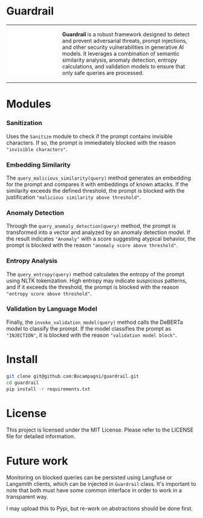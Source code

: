 <h1>Guardrail</h1>
<table border="0">
 <tr>
    <td><img src="./docs/images/guardrail_logo.png"></td>
    <td>
        <p><strong>Guardrail</strong> is a robust framework designed to detect and prevent adversarial threats, prompt injections, and other security vulnerabilities in generative AI models. It leverages a combination of semantic similarity analysis, anomaly detection, entropy calculations, and validation models to ensure that only safe queries are processed.</p>
    </td>
 </tr>
</table>

# Modules
### Sanitization
Uses the `Sanitize` module to check if the prompt contains invisible characters. If so, the prompt is immediately blocked with the reason `"invisible characters"`.

### Embedding Similarity
The `query_malicious_similarity(query)` method generates an embedding for the prompt and compares it with embeddings of known attacks. If the similarity exceeds the defined threshold, the prompt is blocked with the justification `"malicious similarity above threshold"`.

### Anomaly Detection
Through the `query_anomaly_detection(query)` method, the prompt is transformed into a vector and analyzed by an anomaly detection model. If the result indicates `"Anomaly"` with a score suggesting atypical behavior, the prompt is blocked with the reason `"anomaly score above threshold"`.

### Entropy Analysis
The `query_entropy(query)` method calculates the entropy of the prompt using NLTK tokenization. High entropy may indicate suspicious patterns, and if it exceeds the threshold, the prompt is blocked with the reason `"entropy score above threshold"`.

### Validation by Language Model
Finally, the `invoke_validation_model(query)` method calls the DeBERTa model to classify the prompt. If the model classifies the prompt as `"INJECTION"`, it is blocked with the reason `"validation model block"`.


# Install
```bash
git clone git@github.com:Bocampagni/guardrail.git
cd guardrail
pip install -r requirements.txt
```

# License 
This project is licensed under the MIT License. Please refer to the LICENSE file for detailed information.

# Future work
Monitoring on blocked queries can be persisted using Langfuse or Langsmith clients, which can be injected in `Guardrail` class. It's important to note that both must have some common interface in order to work in a transparent way.

I may upload this to Pypi, but re-work on abstractions should be done first.

